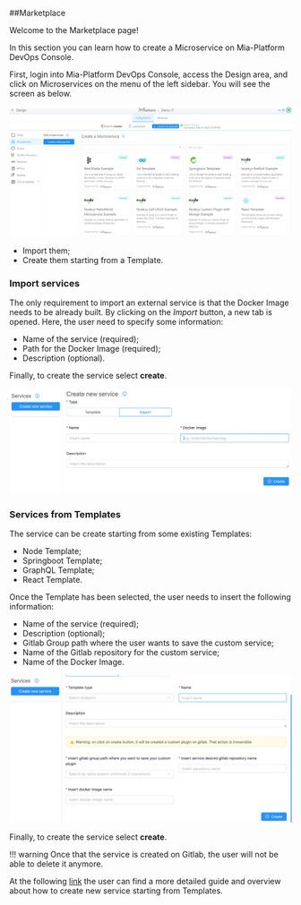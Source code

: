 ##Marketplace

Welcome to the Marketplace page!

In this section you can learn how to create a Microservice on Mia-Platform DevOps Console. 

First, login into Mia-Platform DevOps Console, access the Design area, and click on Microservices on the menu of the left sidebar. You will see the screen as below. 

![](img//screenMarketplace.png)


* Import them;
* Create them starting from a Template.


### Import services

The only requirement to import an external service is that the Docker Image needs to be already built.
By clicking on the *Import* button, a new tab is opened. Here, the user need to specify some information:

* Name of the service (required);
* Path for the Docker Image (required);
* Description (optional).

Finally, to create the service select **create**.

![](img/services-import.png)

### Services from Templates

The service can be create starting from some existing Templates:

* Node Template;
* Springboot Template;
* GraphQL Template;
* React Template.

Once the Template has been selected, the user needs to insert the following information:

* Name of the service (required);
* Description (optional);
* Gitlab Group path where the user wants to save the custom service;
* Name of the Gitlab repository for the custom service;
* Name of the Docker Image.

![](img/services-template.png)

Finally, to create the service select **create**.

!!! warning
    Once that the service is created on Gitlab, the user will not be able to delete it anymore.

At the following [link](https://docs.mia-platform.eu/development_suite/api-console/api-design/custom_microservice_get_started/) the user can find a more detailed guide and overview about how to create new service starting from Templates.

